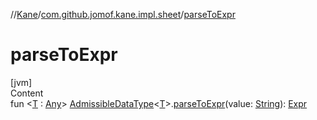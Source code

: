 //[Kane](../index.md)/[com.github.jomof.kane.impl.sheet](index.md)/[parseToExpr](parse-to-expr.md)



# parseToExpr  
[jvm]  
Content  
fun <[T](parse-to-expr.md) : [Any](https://kotlinlang.org/api/latest/jvm/stdlib/kotlin/-any/index.html)> [AdmissibleDataType](-admissible-data-type/index.md)<[T](parse-to-expr.md)>.[parseToExpr](parse-to-expr.md)(value: [String](https://kotlinlang.org/api/latest/jvm/stdlib/kotlin/-string/index.html)): [Expr](../com.github.jomof.kane.impl/-expr/index.md)  



